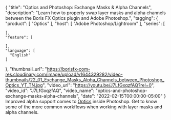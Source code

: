 {
  "title": "Optics and Photoshop: Exchange Masks & Alpha Channels",
  "description": "Learn how to properly swap layer masks and alpha channels between the Boris FX Optics plugin and Adobe Photoshop.",
  "tagging": {
    "product": [
      "Optics"
    ],
    "host": [
      "Adobe Photoshop/Lightroom"
    ],
    "series": [

    ],
    "feature": [

    ],
    "language": [
      "English"
    ]
  },
  "thumbnail_url": "https://borisfx-com-res.cloudinary.com/image/upload/v1644329282/video-thumbnails/22_01_Exchange_Masks_Alpha_Channels_between_Photoshop_Optics_YT_TN.jpg",
  "video_url": "https://youtu.be/J7LfGxqzfAQ?rel=0",
  "video_id": "J7LfGxqzfAQ",
  "video_name": "optics-and-photoshop-exchange-masks-alpha-channels",
  "date": "2022-02-15T00:00:00-05:00"
}
Improved alpha support comes to <a href="https://borisfx.com/products/optics/?collection=optics&product=opticsOptics" target="_blank">Optics</a> inside Photoshop. Get to know some of the more common workflows when working with layer masks and alpha channels. 